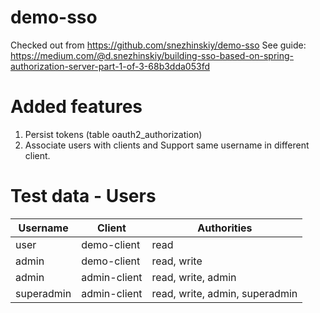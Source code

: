 # demo-sso

Checked out from https://github.com/snezhinskiy/demo-sso
See guide: https://medium.com/@d.snezhinskiy/building-sso-based-on-spring-authorization-server-part-1-of-3-68b3dda053fd

# Added features

1. Persist tokens (table oauth2_authorization)
2. Associate users with clients and Support same username in different client.

# Test data - Users

| Username   | Client       | Authorities                    |
|------------|--------------|--------------------------------|
| user       | demo-client  | read                           |
| admin      | demo-client  | read, write                    |
| admin      | admin-client | read, write, admin             |
| superadmin | admin-client | read, write, admin, superadmin |

